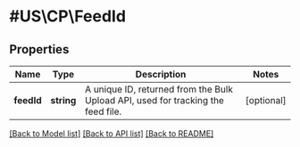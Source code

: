 # #US\CP\FeedId

## Properties

Name | Type | Description | Notes
------------ | ------------- | ------------- | -------------
**feedId** | **string** | A unique ID, returned from the Bulk Upload API, used for tracking the feed file. | [optional]


[[Back to Model list]](../) [[Back to API list]](../../Api/US/CP) [[Back to README]](../../README.md)
